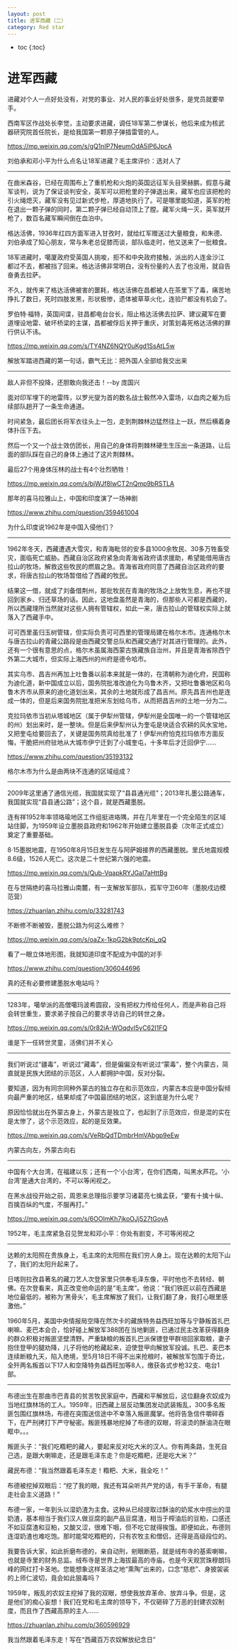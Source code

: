 ```yaml
---
layout: post
title: 进军西藏（二）
category: Red star 
---
```


* toc
{:toc}

# 进军西藏

进藏对个人一点好处没有，对党的事业、对人民的事业好处很多，是党员就要举手。

西南军区作战处长李觉，主动要求进藏，调任18军第二参谋长，他后来成为核武器研究院首任院长，是给我国第一颗原子弹插雷管的人。

https://mp.weixin.qq.com/s/gQ1nIP7NeumOdA5IP6JpcA

刘伯承和邓小平为什么点名让18军进藏？毛主席评价：选对人了

---

在曲米森谷，已经在周围布上了重机枪和火炮的英国远征军头目荣赫鹏，假意与藏军谈判，说为了保证谈判安全，英军可以把枪里的子弹退出来，藏军也应该把枪的引火绳熄灭，藏军没有见过新式步枪，厚道地执行了。可是哪里能知道，英军的枪在退出一颗子弹的同时，第二颗子弹已经自动顶上了膛。藏军火绳一灭，英军就开枪了，数百名藏军瞬间倒在血泊中。

格达活佛，1936年红四方面军进入甘孜时，就给红军赠送过大量粮食，和朱德、刘伯承成了知心朋友，常与朱老总促膝而谈，部队临走时，他又送来了一批粮食。

18军进藏时，噶厦政府受英国人挑唆，拒不和中央政府接触，派出的人连金沙江都过不去，都被挡了回来。格达活佛非常明白，没有份量的人去了也没用，就自告奋勇去拉萨。

不久，就传来了格达活佛被害的噩耗，格达活佛在昌都被人在茶里下了毒，痛苦地挣扎了数日，死时四肢发黑，形状极惨，遗体被草草火化，连验尸都没有机会了。

罗伯特·福特，英国间谍，驻昌都电台台长，阻止格达活佛去拉萨、建议藏军在要道埋设地雷、破坏桥梁的主谋，昌都被俘后关押于重庆，对策划毒死格达活佛的罪行供认不讳。

https://mp.weixin.qq.com/s/TY4NZ6NQY0uKgd1SsAtL5w

解放军踏进西藏的第一句话，霸气无比：把外国人全部给我交出来

---

敌人非但不投降，还胆敢向我还击！--by 庞国兴

面对印军埋下的地雷阵，以罗光燮为首的数名战士毅然冲入雷场，以血肉之躯为后续部队趟开了一条生命通道。

时间紧急，最后团长将军衣往头上一包，走到荆棘林边猛然往上一跃，然后横着身体扑压下去。

然后一个又一个战士效仿团长，用自己的身体将荆棘林硬生生压出一条道路，让后面的部队踩在自己的身体上通过了这片荆棘林。

最后27个用身体压林的战士有4个壮烈牺牲！

https://mp.weixin.qq.com/s/bjWJf8lwCT2nQmp9bRSTLA

那年的喜马拉雅山上，中国和印度演了一场神剧

https://www.zhihu.com/question/359461004

为什么印度说1962年是中国入侵他们？

---

1962年冬天，西藏遭遇大雪灾，和青海毗邻的安多县1000余牧民、30多万牲畜受灾，面临死亡威胁。西藏自治区政府紧急向青海省政府请求援助，希望能借用唐古拉山的牧场，解救这些牧民的燃眉之急。青海省政府同意了西藏自治区政府的要求，将唐古拉山的牧场暂借给了西藏的牧民。

结果这一借，就成了刘备借荆州，那批牧民在青海的牧场之上放牧生息，再也不提回到家乡、归还草场的话。因此，这地盘虽然是青海的，但那些人可都是西藏的，所以西藏理所当然就对这些人拥有管辖权，如此一来，唐古拉山的管辖权实际上就落入了西藏手中。

可可西里虽归玉树管辖，但实际负责可可西里的管理局建在格尔木市。连通格尔木与唐古拉山的青藏公路段是由西藏交警总队和西藏交通厅对其进行管理的。此外，还有一个很有意思的点，格尔木虽属海西蒙古族藏族自治州，并且是青海省除西宁外第二大城市，但实际上海西州的州府是德令哈市。

其实乌市、昌吉州再加上吐鲁番以前本来就是一体的，在清朝称为迪化府，民国称为迪化道，新中国成立以后，国务院批准改迪化为乌鲁木齐，又把吐鲁番地区和乌鲁木齐市从原来的迪化道划出来，其余的土地就形成了昌吉州。原先昌吉州也是连成一体的，但是后来国务院批准把米东划给乌市，从而把昌吉州的土地一分为二。

克拉玛依市当初从塔城地区（属于伊犁州管辖，伊犁州是全国唯一的一个管辖地区的州）划出来时，是一整块。但是后来伊犁州认为奎屯是块适合农耕的风水宝地，又把奎屯给要回去了，关键是国务院真给批准了！伊犁州府怕克拉玛依市方面反悔，干脆把州府驻地从大城市伊宁迁到了小城奎屯，十多年后才迁回伊宁……

https://www.zhihu.com/question/35193132

格尔木市为什么是由两块不连通的区域组成？

---

2009年这里通了通信光缆，我国就实现了“县县通光缆”；2013年扎墨公路通车，我国就实现“县县通公路”；这个县，就是西藏墨脱。

连有祥1952年率领珞瑜地区工作组挺进珞隅，并在几年里在一个完全陌生的区域站住脚，为1959年设立墨脱县政府和1962年开始建立墨脱县委（次年正式成立）奠定了重要基础。

8·15墨脱地震，在1950年8月15日发生在与阿萨姆接界的西藏墨脱。里氏地震规模8.6级，1526人死亡。这次是二十世纪第六强的地震。

https://mp.weixin.qq.com/s/Qub-VqapkRYJGaI7aHttBg

在与世隔绝的喜马拉雅山南麓，有一支解放军部队，孤军守卫60年（墨脱戍边模范营）

https://zhuanlan.zhihu.com/p/33281743

不断修不断被毁，墨脱公路为何这么难修？

https://mp.weixin.qq.com/s/oaZx-1kpG2bk9ptcKpi_qQ

看了一眼立体地形图，我就知道印度不配成为中国的对手

https://www.zhihu.com/question/306044696

真的还有必要修建墨脱水电站吗？

---

1283年，噶举派的高僧噶玛波希圆寂，没有把权力传给任何人，而是声称自己将会转世重生，要求弟子按自己的要求寻访自己的转世之身。

https://mp.weixin.qq.com/s/0r82iA-WOqdvI5yC62I1FQ

谁是下一任转世灵童，活佛们并不关心

---

我们听说过“疆毒”，听说过“藏毒”，但是偏偏没有听说过“蒙毒”，整个内蒙古，简直就是民族大团结的示范区，人人都拥护中国，反对分裂。

要知道，因为有同宗同种外蒙古的独立存在和示范效应，内蒙古本应是中国分裂倾向最严重的地区，结果却成了中国最团结的地区，这到底是为什么呢？

原因恰恰就出在外蒙古身上，外蒙古是独立了，也起到了示范效应，但是混的实在是太惨了，这个示范效应，起的是反效果。

https://mp.weixin.qq.com/s/VeRbQdTDmbrHmVAbgp9eEw

内蒙古向左，外蒙古向右

---

中国有个大台湾，在福建以东；还有一个‘小台湾’，在你们西南，叫黑水芦花。‘小台湾’是通大台湾的，不可以等闲视之。

在黑水战役开始之前，周恩来总理指示要学习诸葛亮七擒孟获，“要有十擒十纵、百擒百纵的气度，不服再打。”

https://mp.weixin.qq.com/s/6OOlmKh7jkoOJj527tGoyA

1952年，毛主席紧急召见贺龙和邓小平：你处有剧变，不可等闲视之

---

达赖的太阳照在贵族身上，毛主席的太阳照在我们穷人身上。现在达赖的太阳下山了，我们的太阳升起来了。

日喀则拉孜县著名的藏刀艺人次登家里只供奉毛泽东像，平时他也不去转经、朝佛。在次登看来，真正改变他命运的是“毛主席”。他说：“我们铁匠以前在西藏是地位最低的，被称为‘黑骨头’，毛主席解放了我们，让我们翻了身，我打心眼里感激他。”

1960年5月，美国中央情报局空降在然次卡的藏族特务益西旺加等与宁静叛首扎巴喇嘛、麦巴本会合，恰好碰上解放军388团在当地剿匪，已通过民主改革获得翻身的群众积极对叛匪坚壁清野。严重缺粮的叛首扎巴派保镖登甲群培回家取粮，妻子抱住登甲的腿劝降，儿子将他的枪藏起来，迫使登甲向解放军投诚。扎巴、麦巴本连续断粮九天，陷入绝境，至5月18日不得不出来抢粮时，被解放军包围于奇比，全歼两名叛首以下17人和空降特务益西旺加等8人，缴获各式步枪32支、电台1部。

---

布德出生在那曲市巴青县的贫苦牧民家庭中，西藏和平解放后，这位翻身农奴成为当地红旗林场的工人。1959年，旧西藏上层反动集团发动武装叛乱，300多名叛匪包围红旗林场，布德在突围送信途中不幸落入叛匪魔掌。他将告急信件嚼碎吞下，在严刑拷打下严守秘密。叛匪残暴地挖掉了布德的双眼，将滚烫的酥油浇在眼眶中。。。

叛匪头子：“我们吃糌粑的藏人，要起来反对吃大米的汉人。你有两条路，生死自己选，是跟大喇嘛走，还是跟毛泽东走？你是吃糌粑，还是吃大米？”

藏民布德：“我当然跟着毛泽东走！糌粑、大米，我全吃！”

布德被挖掉双眼后：“挖了我的眼，我还有耳朵听共产党的话，有手干革命，有腿走社会主义道路！”

布德一家，一年到头以湿奶渣为主食。这种从已经提取过酥油的奶浆水中捞出的湿奶渣，基本相当于我们汉人做豆腐的副产品豆腐渣，相当于榨油后的豆粕，口感还不如豆腐渣和豆粕，又酸又涩，很难下咽，但不吃它就得挨饿。即便如此，布德则连湿奶渣也难吃饱。那时能常吃糌粑的，只有农牧主和僧侣，还得是高级段位的。

我要告诉大家，如此折磨布德的，亲自动刑，剜眼断筋，就是绒布寺的基索喇嘛，也就是寺里的财务总监。绒布寺是世界上海拔最高的寺庙，也是今天观赏珠穆朗玛峰的网红打卡圣地。您能想象这样圣洁之地“熏陶”出来的，口念“慈悲”、身披袈裟的上师仁波切，竟会如此狠毒吗？

1959年，叛乱的农奴主挖掉了我的双眼，想使我放弃革命、放弃斗争。但是，这是他们的痴心妄想！我们在党和毛主席的领导下，不仅砸碎了万恶的封建农奴制度，而且作了西藏高原的主人……

https://zhuanlan.zhihu.com/p/360596929

我当然跟着毛泽东走！写在“西藏百万农奴解放纪念日”
